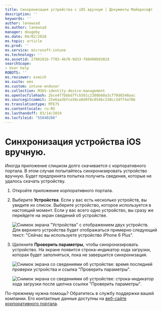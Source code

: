 ```yaml
---
title: Синхронизация устройства с iOS вручную | Документы Майкрософт
description: ''
keywords: ''
author: lenewsad
ms.author: lanewsad
manager: dougeby
ms.date: 04/02/2018
ms.topic: article
ms.prod: ''
ms.service: microsoft-intune
ms.technology: ''
ms.assetid: 2780101b-f703-4b78-9d33-f68490b9382d
searchScope:
- User help
ROBOTS: ''
ms.reviewer: esmich
ms.suite: ems
ms.custom: intune-enduser
ms.collection: M365-identity-device-management
ms.openlocfilehash: 2bce4f7bbbd7fcb501c2380b60a3cf79d6548aac
ms.sourcegitcommit: 25e6aa3bfce58ce8d9f8c054bc338cc3dff4a78b
ms.translationtype: MTE75
ms.contentlocale: ru-RU
ms.lasthandoff: 03/14/2019
ms.locfileid: "55840286"
---
```

# <a name="sync-your-ios-device-manually"></a>Синхронизация устройства iOS вручную.

Иногда приложение слишком долго скачивается с корпоративного портала. В этом случае попытайтесь синхронизировать устройство вручную. Будет предпринята попытка получить сведения, которые не удалось скачать устройству.

1. Откройте приложение корпоративного портала.

2. Выберите **Устройства**. Если у вас есть несколько устройств, вы увидите их список. Выберите устройство, которое используется в настоящий момент. Если у вас всего одно устройство, вы сразу же перейдете на экран сведений об устройстве.

    ![Снимок экрана "Устройства" с отображением двух устройств. Для верхнего устройства будет отображаться примерно следующий текст: "Сейчас вы используете устройство iPhone 6 Plus".](/intune-user-help/media/ios_sync_1_CP_after_1804.png)

3. Щелкните **Проверить параметры**, чтобы синхронизировать устройство. На экране появится строка-индикатор хода загрузки, которая будет заполняться, пока не завершится синхронизация.

    ![Снимок экрана со сведениями об устройстве: время последней проверки устройства и ссылка "Проверить параметры".](/intune-user-help/media/ios_sync_2_CP_after_1804.png)  

   ![Снимок экрана со сведениями об устройстве: строка-индикатор хода загрузки после щелчка ссылки "Проверить параметры".](/intune-user-help/media/ios_sync_3_CP-after_1804.png)

По-прежнему нужна помощь? Обратитесь в службу поддержки вашей компании. Его контактные данные доступны на [веб-сайте корпоративного портала](https://go.microsoft.com/fwlink/?linkid=2010980).

